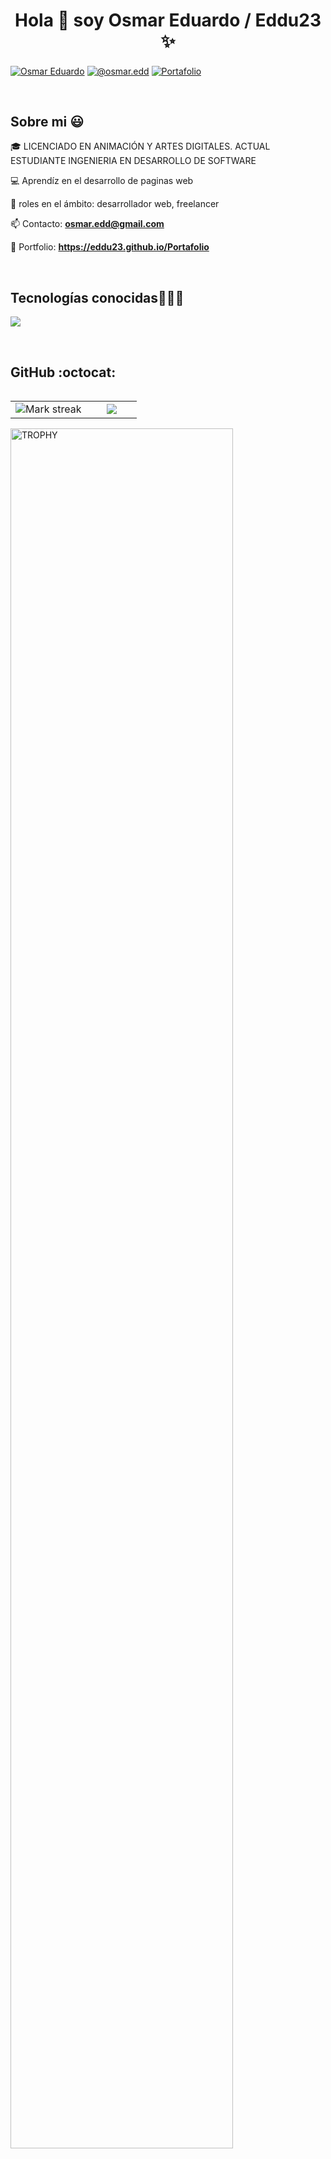 <h1 align="center">Hola 👋  soy Osmar Eduardo / Eddu23 ✨ </h1> 

<p align="left">
<a href="https://www.linkedin.com/in/edduardo" target="blank"><img align="center" src="https://img.shields.io/badge/LinkedIn-0077B5?style=for-the-badge&logo=linkedin&logoColor=white" alt="Osmar Eduardo"/></a>
<a href = "mailto:osmar.edd@gmail.com" target="blank"><img align="center" src="https://img.shields.io/badge/Gmail-D14836?style=for-the-badge&logo=gmail&logoColor=white" alt="@osmar.edd"  /></a>
<a href = "https://eddu23.github.io/Portafolio" target="blank"><img align="center" src="https://img.shields.io/website-up-down-green-red/http/monip.org.svg" alt="Portafolio"  /></a>
  
  </p>
<br>
<h2>Sobre mi 😃</h2>
<!--Intro start-->

<p align="left">
🎓 LICENCIADO EN ANIMACIÓN Y ARTES DIGITALES. ACTUAL ESTUDIANTE INGENIERIA EN DESARROLLO DE SOFTWARE

💻 Aprendíz en el desarrollo de paginas web

📝 roles en el ámbito: desarrollador web, freelancer

📫 Contacto: **osmar.edd@gmail.com**

📙 Portfolio: **https://eddu23.github.io/Portafolio**
<!--Intro end-->
  </p>
<br>

<h2 >Tecnologías conocidas👨🏻‍💻</h2>
<!--tech stack icons-->
<p align="left">
  <a href="https://skillicons.dev">
    <img src="https://skillicons.dev/icons?i=vscode,css,html,js,nodejs,astro,bootstrap,codepen,npm,tailwind,git,ai,ps,ae,unreal&perline=12" />
  </a>
</p>
<br>

<!------------------------->
<h2>GitHub :octocat:</h2>
<!--- stats & Trophy (start) -->
<p align="center">
  <!--- stats (start) -->
<table align="left">
<tr border="none">
<td width="60%" align="center">

<!--  <img  align="center"  src="https://github-readme-stats.vercel.app/api?username=unsimpledev&theme=dark&show_icons=true&count_private=true" />
  <br></br> -->
  <img  title="🔥 Get streak stats for your profile at git.io/streak-stats" alt="Mark streak" src="https://github-readme-streak-stats.herokuapp.com/?user=Eddu23&theme=dark&hide_border=false" /> 
</td>

<td width="40%" align="center">

  <img  align="center"  src="https://github-readme-stats.anuraghazra1.vercel.app/api/top-langs/?username=Eddu23&theme=dark&hide_border=false&no-bg=true&no-frame=true&langs_count=10"/>

  </td>
</tr>
</table>
<!--- stats (end) -->

<!--- trophy (start) -->
<div align=left>
  <a href="https://github.com/ryo-ma/github-profile-trophy" title="Go to Source">
      <img align="center" width=84% src="https://github-profile-trophy.vercel.app/?username=Eddu23&theme=radical&row=1&column=7&margin-h=15&margin-w=5&no-bg=true" alt="TROPHY" />
    </a>
</div>
<!--- trophy (start) -->


</p>        
<!--- stats (end) -->
